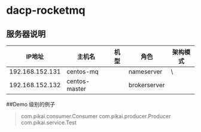 # dacp-rocketmq

## 服务器说明

| **IP地址**        | **主机名**       | **机型** | **角色**       | **架构模式** |
| --------------- | ------------- | ------ | ------------ | -------- |
| 192.168.152.131 | centos-mq     |        | nameserver   | \        |
| 192.168.152.132 | centos-master |        | brokerserver |          |

##Demo 级别的例子

>com.pikai.consumer.Consumer
>com.pikai.producer.Producer
>com.pikai.service.Test




